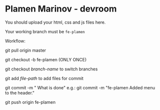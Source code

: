 # Plamen Marinov - devroom

You should upload your html, css and js files here.

Your working branch must be `fe-plamen`


Workflow:


git pull origin master

git checkout -b fe-plamen (ONLY ONCE)

git checkout *branch-name* to switch branches

git add *file-path* to add files for commit

git commit -m "<branch-name> What is done" e.g.: git commit -m "fe-plamen Added menu to the header."

git push origin fe-plamen

